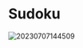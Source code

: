 # Sudoku
![20230707144509](https://github.com/GuillaumeSere/Sudoku/assets/75996200/dad9a6a2-1501-4762-991e-12b737554fa1)

